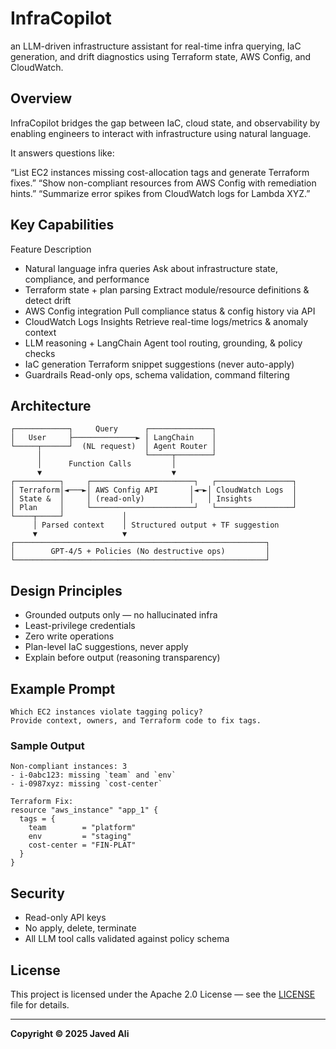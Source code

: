 # InfraCopilot
an LLM-driven infrastructure assistant for real-time infra querying, IaC generation, and drift diagnostics using Terraform state, AWS Config, and CloudWatch.

## Overview
InfraCopilot bridges the gap between IaC, cloud state, and observability by enabling engineers to interact with infrastructure using natural language.

It answers questions like:

“List EC2 instances missing cost-allocation tags and generate Terraform fixes.”
“Show non-compliant resources from AWS Config with remediation hints.”
“Summarize error spikes from CloudWatch logs for Lambda XYZ.”

## Key Capabilities
Feature	Description
- Natural language infra queries	Ask about infrastructure state, compliance, and performance
- Terraform state + plan parsing	Extract module/resource definitions & detect drift
- AWS Config integration	Pull compliance status & config history via API
- CloudWatch Logs Insights	Retrieve real-time logs/metrics & anomaly context
- LLM reasoning + LangChain	Agent tool routing, grounding, & policy checks
- IaC generation	Terraform snippet suggestions (never auto-apply)
- Guardrails	Read-only ops, schema validation, command filtering

## Architecture
```
┌────────────┐     Query      ┌──────────────┐
│   User     ├──────────────► │ LangChain    │
└─────┬──────┘  (NL request)  │ Agent Router │
      │                       └─────┬────────┘
      │      Function Calls         │
      ▼                             ▼
┌──────────┐     ┌───────────────────────┐   ┌─────────────────┐
│ Terraform│◄───►│ AWS Config API       │◄─►│ CloudWatch Logs  │
│ State &  │     │ (read-only)          │   │ Insights         │
│ Plan     │     └───────────────────────┘   └─────────────────┘
└────┬─────┘             │
     │ Parsed context    │ Structured output + TF suggestion
     ▼                   ▼
┌────────────────────────────────────────────────────────┐
│        GPT-4/5 + Policies (No destructive ops)         │
└────────────────────────────────────────────────────────┘
```

## Design Principles

- Grounded outputs only — no hallucinated infra
- Least-privilege credentials
- Zero write operations
- Plan-level IaC suggestions, never apply
- Explain before output (reasoning transparency)

## Example Prompt
```
Which EC2 instances violate tagging policy? 
Provide context, owners, and Terraform code to fix tags.
```

### Sample Output 

```
Non-compliant instances: 3
- i-0abc123: missing `team` and `env`
- i-0987xyz: missing `cost-center`

Terraform Fix:
resource "aws_instance" "app_1" {
  tags = {
    team        = "platform"
    env         = "staging"
    cost-center = "FIN-PLAT"
  }
}

```
## Security

- Read-only API keys
- No apply, delete, terminate
- All LLM tool calls validated against policy schema

## License
This project is licensed under the Apache 2.0 License — see the [LICENSE](./LICENSE) file for details.

---

**Copyright © 2025 Javed Ali**



